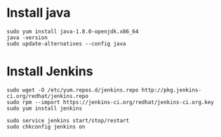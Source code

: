 


# Install java

	sudo yum install java-1.8.0-openjdk.x86_64
    java -version
    sudo update-alternatives --config java

# Install Jenkins

	sudo wget -O /etc/yum.repos.d/jenkins.repo http://pkg.jenkins-ci.org/redhat/jenkins.repo
	sudo rpm --import https://jenkins-ci.org/redhat/jenkins-ci.org.key
	sudo yum install jenkins
	
	sudo service jenkins start/stop/restart
	sudo chkconfig jenkins on
	




	
	  
	  








